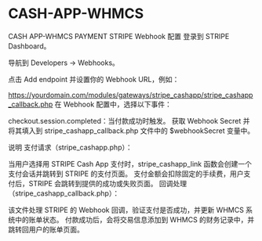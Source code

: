 # CASH-APP-WHMCS
CASH APP-WHMCS PAYMENT
 STRIPE Webhook 配置
登录到 STRIPE Dashboard。

导航到 Developers -> Webhooks。

点击 Add endpoint 并设置你的 Webhook URL，例如：


https://yourdomain.com/modules/gateways/stripe_cashapp/stripe_cashapp_callback.php
在 Webhook 配置中，选择以下事件：

checkout.session.completed：当付款成功时触发。
获取 Webhook Secret 并将其填入到 stripe_cashapp_callback.php 文件中的 $webhookSecret 变量中。

说明
支付请求（stripe_cashapp.php）：

当用户选择用 STRIPE Cash App 支付时，stripe_cashapp_link 函数会创建一个支付会话并跳转到 STRIPE 的支付页面。
支付金额会扣除固定的手续费，用户支付后，STRIPE 会跳转到提供的成功或失败页面。
回调处理（stripe_cashapp_callback.php）：

该文件处理 STRIPE 的 Webhook 回调，验证支付是否成功，并更新 WHMCS 系统中的账单状态。
付款成功后，会将交易信息添加到 WHMCS 的财务记录中，并跳转回用户的账单页面。
